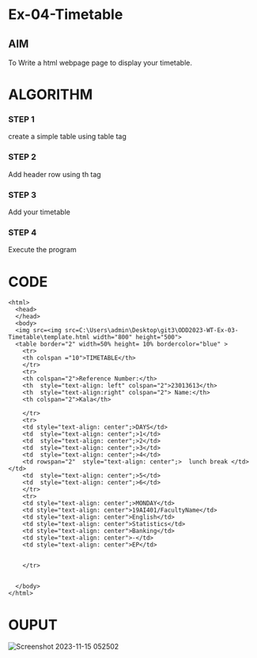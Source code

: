 # Ex-04-Timetable
## AIM
To Write a html webpage page to display your timetable.

# ALGORITHM
### STEP 1
create a simple table using table tag
### STEP 2
Add header row using th tag
### STEP 3
Add your timetable
### STEP 4
Execute the program

# CODE
```
<html>
  <head>
  </head>
  <body> 
  <img src=<img src=C:\Users\admin\Desktop\git3\ODD2023-WT-Ex-03-Timetable\template.html width="800" height="500">
  <table border="2" width=50% height= 10% bordercolor="blue" >
    <tr> 
    <th colspan ="10">TIMETABLE</th>  
    </tr> 
    <tr> 
    <th colspan="2">Reference Number:</th> 
    <th  style="text-align: left" colspan="2">23013613</th> 
    <th  style="text-align:right" colspan="2"> Name:</th> 
    <th colspan="2">Kala</th>
    
    </tr> 
    <tr> 
    <td style="text-align: center";>DAYS</td> 
    <td  style="text-align: center";>1</td>
    <td  style="text-align: center";>2</td>
    <td  style="text-align: center";>3</td> 
    <td  style="text-align: center";>4</td>
    <td rowspan="2"  style="text-align: center";>  lunch break </td></td>
    <td  style="text-align: center";>5</td>
    <td  style="text-align: center";>6</td>
    </tr> 
    <tr> 
    <td style="text-align: center";>MONDAY</td> 
    <td style="text-align: center">19AI401/FacultyName</td>
    <td style="text-align: center">English</td>
    <td style="text-align: center">Statistics</td>
    <td style="text-align: center">Banking</td> 
    <td style="text-align: center">-</td>
    <td style="text-align: center">EP</td>
    
    
    </tr> 
     
    
  </body>
</html>
```
# OUPUT
![Screenshot 2023-11-15 052502](https://github.com/Monishsaravanan/ODD2023-WT-Ex-03-Timetable/assets/145743227/9508f2f4-e1d9-414a-854f-f5ad05e339c4)
